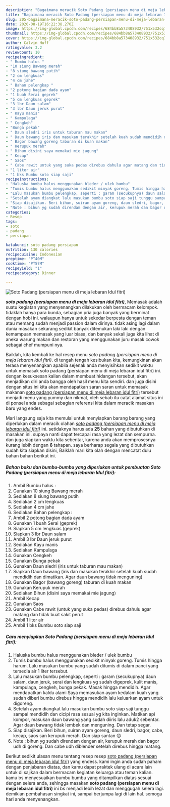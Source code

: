 ```yaml
---
description: "Bagaimana meracik Soto Padang (persiapan menu di meja lebaran Idul fitri) Lezat"
title: "Bagaimana meracik Soto Padang (persiapan menu di meja lebaran Idul fitri) Lezat"
slug: 205-bagaimana-meracik-soto-padang-persiapan-menu-di-meja-lebaran-idul-fitri-lezat
date: 2020-08-19T16:22:38.270Z
image: https://img-global.cpcdn.com/recipes/684bb8a573408932/751x532cq70/soto-padang-persiapan-menu-di-meja-lebaran-idul-fitri-foto-resep-utama.jpg
thumbnail: https://img-global.cpcdn.com/recipes/684bb8a573408932/751x532cq70/soto-padang-persiapan-menu-di-meja-lebaran-idul-fitri-foto-resep-utama.jpg
cover: https://img-global.cpcdn.com/recipes/684bb8a573408932/751x532cq70/soto-padang-persiapan-menu-di-meja-lebaran-idul-fitri-foto-resep-utama.jpg
author: Calvin Huff
ratingvalue: 3.2
reviewcount: 10
recipeingredient:
- " Bumbu halus "
- "10 siung Bawang merah"
- "8 siung bawang putih"
- "2 cm lengkuas"
- "4 cm jahe"
- " Bahan pelengkap "
- "2 potong bagian dada ayam"
- "1 buah Serai geprek"
- "5 cm lengkuas geprek"
- "3 lbr Daun salam"
- "3 lbr Daun jeruk purut"
- " Kayu manis"
- " Kampulaga"
- " Cengkeh"
- "Bunga pekak"
- " Daun sledri iris untuk taburan mau makan"
- " Daun bawang iris dan masukan terakhir setelah kuah sudah mendidih dan dimatikan Agar daun bawang tidak menguning"
- " Bagor bawang goreng taburan di kuah makan"
- " Kerupuk merah"
- " Bihun disini saya memakai mie jagung"
- " Kecap"
- " Saos"
- " Cabe rawit untuk yang suka pedas direbus dahulu agar matang dan tidak buat sakit perut"
- "1 liter air"
- "1 bks Bumbu soto siap saji"
recipeinstructions:
- "Haluska bumbu halus menggunakan bleder / ulek bumbu"
- "Tumis bumbu halus menggunakan sedikit minyak goreng. Tumis hingga harum. Lalu masukan bumbu yang sudah ditumis di dalam panci yang tersedia air 1 liter tersebut."
- "Lalu masukan bumbu pelengkap, seperti : garam (secukupnya) daun salam, daun jeruk, serai dan lengkuas yg sudah digeprek, kulit manis, kampulaga, cengkeh, bunga pekak. Masak hingga mendidih. Agar mendapatkan kaldu alami Saya memasukan ayam kedalam kuah yang sudah diberi bumbu direbus hingga mendidih lalu keluarkan ayam untuk digoreng."
- "Setelah ayam diangkat lalu masukan bumbu soto siap saji tunggu sampai mendidih dan cicipi rasa sesuai yg kita inginkan. Matikan api kompor, masukan daun bawang yang sudah diiris lalu aduk2 sebentar. Agar daun bawang tidak lembek dan menguning. Dan tetap segar."
- "Siap disajikan. Beri bihun, suiran ayam goreng, daun sledri, bagor, cabe, kecap, saos san kerupuk merah. Dan siap santan 😙"
- "Note : bihun yg sudah direndam dengan air, kerupuk merah dan bagor udh di goreng. Dan cabe udh diblender setelah direbus hingga matang."
categories:
- Resep
tags:
- soto
- padang
- persiapan

katakunci: soto padang persiapan 
nutrition: 130 calories
recipecuisine: Indonesian
preptime: "PT40M"
cooktime: "PT57M"
recipeyield: "1"
recipecategory: Dinner

---
```



![Soto Padang (persiapan menu di meja lebaran Idul fitri)](https://img-global.cpcdn.com/recipes/684bb8a573408932/751x532cq70/soto-padang-persiapan-menu-di-meja-lebaran-idul-fitri-foto-resep-utama.jpg)

<b><i>soto padang (persiapan menu di meja lebaran idul fitri)</i></b>, Memasak adalah suatu kegiatan yang menyenangkan dilakukan oleh bermacam kelompok. tidaklah hanya para bunda, sebagian pria juga banyak yang berminat dengan hobi ini. walaupun hanya untuk sekedar berpesta dengan teman atau memang sudah menjadi passion dalam dirinya. tidak asing lagi dalam dunia masakan sekarang sedikit banyak ditemukan laki laki dengan kemampuan memasak yang luar biasa, dan banyak sekali juga kita lihat di aneka warung makan dan restoran yang menggunakan juru masak cowok sebagai chef mumpuni nya.



Baiklah, kita kembali ke hal resep menu <i>soto padang (persiapan menu di meja lebaran idul fitri)</i>. di tengah tengah kesibukan kita, kemungkinan akan terasa menyenangkan apabila sejenak anda menyisihkan sedikit waktu untuk memasak soto padang (persiapan menu di meja lebaran idul fitri) ini. dengan kesuksesan kalian dalam membuat hidangan tersebut, akan menjadikan diri anda bangga oleh hasil menu kita sendiri. dan juga disini dengan situs ini kita akan mendapatkan saran saran untuk memasak makanan <u>soto padang (persiapan menu di meja lebaran idul fitri)</u> tersebut menjadi menu yang yummy dan nikmat, oleh sebab itu catat alamat situs ini di ponsel anda sebagai sebagian referensi kita dalam meracik masakan baru yang endes.


Mari langsung saja kita memulai untuk menyiapkan barang barang yang diperlukan dalam meracik olahan <u><i>soto padang (persiapan menu di meja lebaran idul fitri)</i></u> ini. setidaknya harus ada <b>25</b> bahan yang dibutuhkan di masakan ini. supaya nanti dapat tercapai rasa yang lezat dan sempurna. dan juga siapkan waktu kita sebentar, karena anda akan memprosesnya kurang lebih dengan <b>6</b> tahapan. saya berharap segala yang dibutuhkan sudah kita siapkan disini, Baiklah mari kita olah dengan mencatat dulu bahan bahan berikut ini.

<!--inarticleads1-->

##### Bahan baku dan bumbu-bumbu yang diperlukan untuk pembuatan Soto Padang (persiapan menu di meja lebaran Idul fitri):

1. Ambil  Bumbu halus :
1. Gunakan 10 siung Bawang merah
1. Sediakan 8 siung bawang putih
1. Sediakan 2 cm lengkuas
1. Sediakan 4 cm jahe
1. Sediakan  Bahan pelengkap :
1. Ambil 2 potong bagian dada ayam
1. Gunakan 1 buah Serai (geprek)
1. Siapkan 5 cm lengkuas (geprek)
1. Siapkan 3 lbr Daun salam
1. Ambil 3 lbr Daun jeruk purut
1. Sediakan  Kayu manis
1. Sediakan  Kampulaga
1. Gunakan  Cengkeh
1. Gunakan Bunga pekak
1. Gunakan  Daun sledri (iris untuk taburan mau makan)
1. Siapkan  Daun bawang (iris dan masukan terakhir setelah kuah sudah mendidih dan dimatikan. Agar daun bawang tidak menguning)
1. Gunakan  Bagor (bawang goreng) taburan di kuah makan
1. Gunakan  Kerupuk merah
1. Sediakan  Bihun (disini saya memakai mie jagung)
1. Ambil  Kecap
1. Gunakan  Saos
1. Gunakan  Cabe rawit (untuk yang suka pedas) direbus dahulu agar matang dan tidak buat sakit perut
1. Ambil 1 liter air
1. Ambil 1 bks Bumbu soto siap saji




<!--inarticleads2-->

##### Cara menyiapkan Soto Padang (persiapan menu di meja lebaran Idul fitri):

1. Haluska bumbu halus menggunakan bleder / ulek bumbu
1. Tumis bumbu halus menggunakan sedikit minyak goreng. Tumis hingga harum. Lalu masukan bumbu yang sudah ditumis di dalam panci yang tersedia air 1 liter tersebut.
1. Lalu masukan bumbu pelengkap, seperti : garam (secukupnya) daun salam, daun jeruk, serai dan lengkuas yg sudah digeprek, kulit manis, kampulaga, cengkeh, bunga pekak. Masak hingga mendidih. Agar mendapatkan kaldu alami Saya memasukan ayam kedalam kuah yang sudah diberi bumbu direbus hingga mendidih lalu keluarkan ayam untuk digoreng.
1. Setelah ayam diangkat lalu masukan bumbu soto siap saji tunggu sampai mendidih dan cicipi rasa sesuai yg kita inginkan. Matikan api kompor, masukan daun bawang yang sudah diiris lalu aduk2 sebentar. Agar daun bawang tidak lembek dan menguning. Dan tetap segar.
1. Siap disajikan. Beri bihun, suiran ayam goreng, daun sledri, bagor, cabe, kecap, saos san kerupuk merah. Dan siap santan 😙
1. Note : bihun yg sudah direndam dengan air, kerupuk merah dan bagor udh di goreng. Dan cabe udh diblender setelah direbus hingga matang.




Berikut sedikit ulasan menu tentang resep resep <u>soto padang (persiapan menu di meja lebaran idul fitri)</u> yang endess. kami ingin anda sudah paham dengan penjabaran diatas, dan kamu dapat praktek ulang di acara lain untuk di sajikan dalam bermacam kegiatan keluarga atau teman kalian. kamu bs menyesuaikan bumbu bumbu yang ditampilkan diatas sesuai dengan selera anda, sehingga masakan <b>soto padang (persiapan menu di meja lebaran idul fitri)</b> ini bs menjadi lebih lezat dan menggugah selera lagi. demikian pembahasan singkat ini, sampai berjumpa lagi di lain hal. semoga hari anda menyenangkan.
